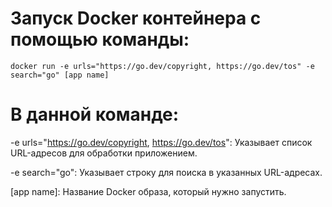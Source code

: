 # Запуск Docker контейнера с помощью команды:
```docker run -e urls="https://go.dev/copyright, https://go.dev/tos" -e search="go" [app name]```
# В данной команде:
-e urls="https://go.dev/copyright, https://go.dev/tos": Указывает список URL-адресов для обработки приложением.

-e search="go": Указывает строку для поиска в указанных URL-адресах.

[app name]: Название Docker образа, который нужно запустить.
